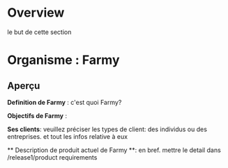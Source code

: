 ﻿# Overview

le but de cette section


# Organisme : Farmy 

## Aperçu 

**Definition de Farmy** : c'est  quoi Farmy?


**Objectifs de Farmy** :


**Ses clients**: veuillez préciser les types de client: des individus ou des entreprises. et tout les infos relative à eux

** Description de produit actuel de Farmy **: en bref.  mettre le detail dans /release1/product requirements 




